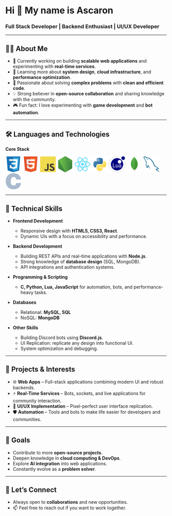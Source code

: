 # Hi 👋 My name is Ascaron  

### Full Stack Developer | Backend Enthusiast | UI/UX Developer  

---

## 🧑‍💻 About Me  
- 🔭 Currently working on building **scalable web applications** and experimenting with **real-time services**.  
- 🌱 Learning more about **system design**, **cloud infrastructure**, and **performance optimization**.  
- 🎯 Passionate about solving **complex problems** with **clean and efficient code**.  
- 💡 Strong believer in **open-source collaboration** and sharing knowledge with the community.  
- 🎮 Fun fact: I love experimenting with **game development** and **bot automation**.  

---

## 🛠️ Languages and Technologies  

**Core Stack**  
<p>
  <img src="https://raw.githubusercontent.com/devicons/devicon/master/icons/css3/css3-original.svg" alt="css3" width="50" height="50"/>
  <img src="https://raw.githubusercontent.com/devicons/devicon/master/icons/html5/html5-original.svg" alt="html5" width="50" height="50"/>
  <img src="https://raw.githubusercontent.com/devicons/devicon/master/icons/javascript/javascript-original.svg" alt="javascript" width="50" height="50"/>
  <img src="https://raw.githubusercontent.com/devicons/devicon/master/icons/nodejs/nodejs-original.svg" alt="nodejs" width="50" height="50"/>
  <img src="https://raw.githubusercontent.com/devicons/devicon/master/icons/react/react-original.svg" alt="react" width="50" height="50"/>
  <img src="https://raw.githubusercontent.com/devicons/devicon/master/icons/python/python-original.svg" alt="python" width="50" height="50"/>
  <img src="https://raw.githubusercontent.com/devicons/devicon/master/icons/lua/lua-original.svg" alt="lua" width="50" height="50"/>
  <img src="https://raw.githubusercontent.com/devicons/devicon/master/icons/mongodb/mongodb-original.svg" alt="mongodb" width="50" height="50"/>
  <img src="https://raw.githubusercontent.com/devicons/devicon/master/icons/mysql/mysql-original.svg" alt="sql" width="50" height="50"/>
  <img src="https://raw.githubusercontent.com/devicons/devicon/master/icons/c/c-original.svg" alt="c" width="50" height="50"/>
</p>

---

## 🔹 Technical Skills  

- **Frontend Development**  
  - Responsive design with **HTML5, CSS3, React**.  
  - Dynamic UIs with a focus on accessibility and performance.  

- **Backend Development**  
  - Building REST APIs and real-time applications with **Node.js**.  
  - Strong knowledge of **database design** (SQL, MongoDB).  
  - API integrations and authentication systems.  

- **Programming & Scripting**  
  - **C, Python, Lua, JavaScript** for automation, bots, and performance-heavy tasks.  

- **Databases**  
  - Relational: **MySQL, SQL**  
  - NoSQL: **MongoDB**  

- **Other Skills**  
  - Building Discord bots using **Discord.js**.  
  - UI Replication: replicate any design into functional UI.  
  - System optimization and debugging.  

---

## 📂 Projects & Interests  

- 🌐 **Web Apps** – Full-stack applications combining modern UI and robust backends.  
- ⚡ **Real-Time Services** – Bots, sockets, and live applications for community interaction.  
- 🎨 **UI/UX Implementation** – Pixel-perfect user interface replication.  
- 🛡️ **Automation** – Tools and bots to make life easier for developers and communities.  

---

## 🎯 Goals  

- Contribute to more **open-source projects**.  
- Deepen knowledge in **cloud computing & DevOps**.  
- Explore **AI integration** into web applications.  
- Constantly evolve as a **problem solver**.  

---

## 🤝 Let’s Connect  
- Always open to **collaborations** and new opportunities.  
- 📫 Feel free to reach out if you want to work together.  

